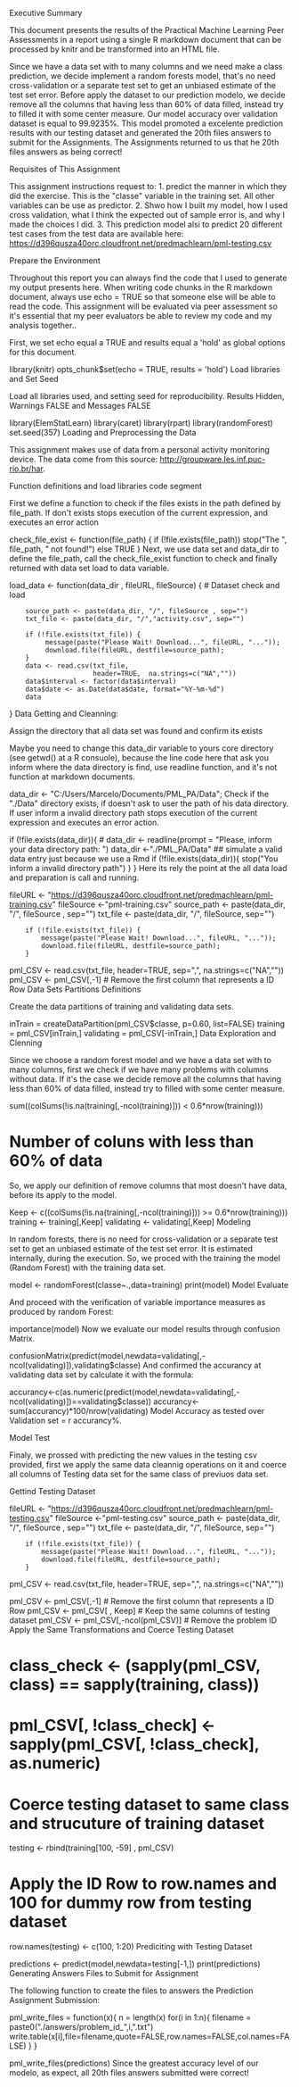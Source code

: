 Executive Summary

This document presents the results of the Practical Machine Learning Peer Assessments in a report using a single R markdown document that can be processed by knitr and be transformed into an HTML file.

Since we have a data set with to many columns and we need make a class prediction, we decide implement a random forests model, that's no need cross-validation or a separate test set to get an unbiased estimate of the test set error. Before apply the dataset to our prediction modelo, we decide remove all the columns that having less than 60% of data filled, instead try to filled it with some center measure. Our model accuracy over validation dataset is equal to 99.9235%. This model promoted a excelente prediction results with our testing dataset and generated the 20th files answers to submit for the Assignments. The Assignments returned to us that he 20th files answers as being correct!

Requisites of This Assignment

This assignment instructions request to: 1. predict the manner in which they did the exercise. This is the "classe" variable in the training set. All other variables can be use as predictor. 2. Shwo how I built my model, how I used cross validation, what I think the expected out of sample error is, and why I made the choices I did. 3. This prediction model alsi to predict 20 different test cases from the test data are available here: https://d396qusza40orc.cloudfront.net/predmachlearn/pml-testing.csv

Prepare the Environment

Throughout this report you can always find the code that I used to generate my output presents here. When writing code chunks in the R markdown document, always use echo = TRUE so that someone else will be able to read the code. This assignment will be evaluated via peer assessment so it's essential that my peer evaluators be able to review my code and my analysis together..

First, we set echo equal a TRUE and results equal a 'hold' as global options for this document.

library(knitr)
opts_chunk$set(echo = TRUE, results = 'hold')
Load libraries and Set Seed

Load all libraries used, and setting seed for reproducibility. Results Hidden, Warnings FALSE and Messages FALSE

library(ElemStatLearn)
library(caret)
library(rpart)
library(randomForest)
set.seed(357)
Loading and Preprocessing the Data

This assignment makes use of data from a personal activity monitoring device. The data come from this source: http://groupware.les.inf.puc-rio.br/har.

Function definitions and load libraries code segment

First we define a function to check if the files exists in the path defined by file_path. If don't exists stops execution of the current expression, and executes an error action

check_file_exist <- function(file_path) 
{
        if (!file.exists(file_path))
                stop("The ", file_path, " not found!") else TRUE 
}
Next, we use data set and data_dir to define the file_path, call the check_file_exist function to check and finally returned with data set load to data variable.

load_data <- function(data_dir , fileURL, fileSource) 
{
        # Dataset check and load 

        source_path <- paste(data_dir, "/", fileSource , sep="")
        txt_file <- paste(data_dir, "/","activity.csv", sep="")

        if (!file.exists(txt_file)) {
             message(paste("Please Wait! Download...", fileURL, "..."));
             download.file(fileURL, destfile=source_path);
        } 
        data <- read.csv(txt_file,
                         header=TRUE,  na.strings=c("NA",""))
        data$interval <- factor(data$interval)
        data$date <- as.Date(data$date, format="%Y-%m-%d")
        data        

}
Data Getting and Cleanning:

Assign the directory that all data set was found and confirm its exists

Maybe you need to change this data_dir variable to yours core directory (see getwd() at a R consuole), because the line code here that ask you inform where the data directory is find, use readline function, and it's not function at markdown documents.

data_dir <- "C:/Users/Marcelo/Documents/PML_PA/Data";
Check if the "./Data" directory exists, if doesn't ask to user the path of his data directory. If user inform a invalid directory path stops execution of the current expression and executes an error action.

if (!file.exists(data_dir)){
        # data_dir <- readline(prompt = "Please, inform your data directory path: ")
        data_dir <-"./PML_PA/Data" ## simulate a valid data entry just because we use a Rmd
        if (!file.exists(data_dir)){
                stop("You inform a invalid directory path")
        }
}
Here its rely the point at the all data load and preparation is call and running.

fileURL <- "https://d396qusza40orc.cloudfront.net/predmachlearn/pml-training.csv" 
fileSource <-"pml-training.csv"
source_path <- paste(data_dir, "/", fileSource , sep="")
txt_file <- paste(data_dir, "/", fileSource, sep="")

        if (!file.exists(txt_file)) {
            message(paste("Please Wait! Download...", fileURL, "..."));
            download.file(fileURL, destfile=source_path);
        }
pml_CSV <- read.csv(txt_file, header=TRUE, sep=",", na.strings=c("NA",""))
pml_CSV <- pml_CSV[,-1] # Remove the first column that represents a ID Row
Data Sets Partitions Definitions

Create the data partitions of training and validating data sets.

inTrain = createDataPartition(pml_CSV$classe, p=0.60, list=FALSE)
training = pml_CSV[inTrain,]
validating = pml_CSV[-inTrain,]
Data Exploration and Clenning

Since we choose a random forest model and we have a data set with to many columns, first we check if we have many problems with columns without data. If it's the case we decide remove all the columns that having less than 60% of data filled, instead try to filled with some center measure.

sum((colSums(!is.na(training[,-ncol(training)])) < 0.6*nrow(training)))
# Number of coluns with less than 60% of data
So, we apply our definition of remove columns that most doesn't have data, before its apply to the model.

Keep <- c((colSums(!is.na(training[,-ncol(training)])) >= 0.6*nrow(training)))
training   <-  training[,Keep]
validating <- validating[,Keep]
Modeling

In random forests, there is no need for cross-validation or a separate test set to get an unbiased estimate of the test set error. It is estimated internally, during the execution. So, we proced with the training the model (Random Forest) with the training data set.

model <- randomForest(classe~.,data=training)
print(model)
Model Evaluate

And proceed with the verification of variable importance measures as produced by random Forest:

importance(model)
Now we evaluate our model results through confusion Matrix.

confusionMatrix(predict(model,newdata=validating[,-ncol(validating)]),validating$classe)
And confirmed the accurancy at validating data set by calculate it with the formula:

accurancy<-c(as.numeric(predict(model,newdata=validating[,-ncol(validating)])==validating$classe))
accurancy<-sum(accurancy)*100/nrow(validating)
Model Accuracy as tested over Validation set = r accurancy%.

Model Test

Finaly, we prossed with predicting the new values in the testing csv provided, first we apply the same data cleannig operations on it and coerce all columns of Testing data set for the same class of previuos data set.

Gettind Testing Dataset

fileURL <- "https://d396qusza40orc.cloudfront.net/predmachlearn/pml-testing.csv" 
fileSource <-"pml-testing.csv"
source_path <- paste(data_dir, "/", fileSource , sep="")
txt_file <- paste(data_dir, "/", fileSource, sep="")

        if (!file.exists(txt_file)) {
            message(paste("Please Wait! Download...", fileURL, "..."));
            download.file(fileURL, destfile=source_path);
        }
pml_CSV <- read.csv(txt_file, header=TRUE, sep=",", na.strings=c("NA",""))

pml_CSV <- pml_CSV[,-1] # Remove the first column that represents a ID Row
pml_CSV <- pml_CSV[ , Keep] # Keep the same columns of testing dataset
pml_CSV <- pml_CSV[,-ncol(pml_CSV)] # Remove the problem ID
Apply the Same Transformations and Coerce Testing Dataset

# class_check <- (sapply(pml_CSV, class) == sapply(training, class))
# pml_CSV[, !class_check] <- sapply(pml_CSV[, !class_check], as.numeric)

# Coerce testing dataset to same class and strucuture of training dataset 
testing <- rbind(training[100, -59] , pml_CSV) 
# Apply the ID Row to row.names and 100 for dummy row from testing dataset 
row.names(testing) <- c(100, 1:20)
Prediciting with Testing Dataset

predictions <- predict(model,newdata=testing[-1,])
print(predictions)
Generating Answers Files to Submit for Assignment

The following function to create the files to answers the Prediction Assignment Submission:

pml_write_files = function(x){
  n = length(x)
  for(i in 1:n){
    filename = paste0("./answers/problem_id_",i,".txt")
    write.table(x[i],file=filename,quote=FALSE,row.names=FALSE,col.names=FALSE)
  }
}

pml_write_files(predictions)
Since the greatest accuracy level of our modelo, as expect, all 20th files answers submitted were correct!
